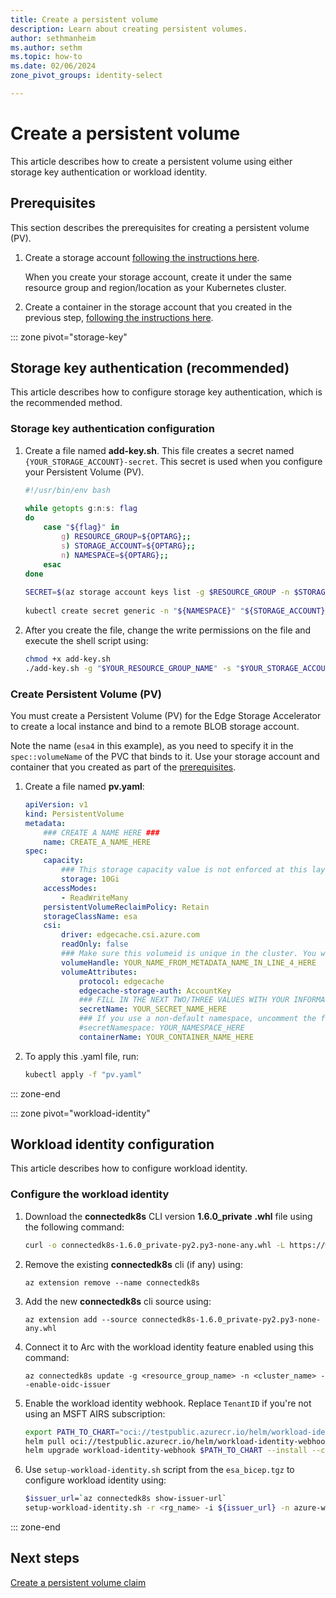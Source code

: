 ```yaml
---
title: Create a persistent volume
description: Learn about creating persistent volumes.
author: sethmanheim
ms.author: sethm
ms.topic: how-to
ms.date: 02/06/2024
zone_pivot_groups: identity-select

---
```


# Create a persistent volume

This article describes how to create a persistent volume using either storage key authentication or workload identity.

## Prerequisites

This section describes the prerequisites for creating a persistent volume (PV).

1. Create a storage account [following the instructions here](/azure/storage/common/storage-account-create?tabs=azure-portal).

   When you create your storage account, create it under the same resource group and region/location as your Kubernetes cluster.

1. Create a container in the storage account that you created in the previous step, [following the instructions here](/azure/storage/blobs/storage-quickstart-blobs-portal#create-a-container).

::: zone pivot="storage-key"
## Storage key authentication (recommended)

This article describes how to configure storage key authentication, which is the recommended method.

### Storage key authentication configuration

1. Create a file named **add-key.sh**. This file creates a secret named `{YOUR_STORAGE_ACCOUNT}-secret`. This secret is used when you configure your Persistent Volume (PV).

   ```bash
   #!/usr/bin/env bash
    
   while getopts g:n:s: flag
   do
       case "${flag}" in
           g) RESOURCE_GROUP=${OPTARG};;
           s) STORAGE_ACCOUNT=${OPTARG};;
           n) NAMESPACE=${OPTARG};;
       esac
   done
    
   SECRET=$(az storage account keys list -g $RESOURCE_GROUP -n $STORAGE_ACCOUNT --query [0].value --output tsv)
    
   kubectl create secret generic -n "${NAMESPACE}" "${STORAGE_ACCOUNT}"-secret --from-literal=azurestorageaccountkey="${SECRET}" --from-literal=azurestorageaccountname="${STORAGE_ACCOUNT}"
   ```

1. After you create the file, change the write permissions on the file and execute the shell script using:

   ```bash
   chmod +x add-key.sh
   ./add-key.sh -g "$YOUR_RESOURCE_GROUP_NAME" -s "$YOUR_STORAGE_ACCOUNT_NAME" -n "$YOUR_KUBERNETES_NAMESPACE"
   ```

### Create Persistent Volume (PV)

You must create a Persistent Volume (PV) for the Edge Storage Accelerator to create a local instance and bind to a remote BLOB storage account.  

Note the name (`esa4` in this example), as you need to specify it in the `spec::volumeName` of the PVC that binds to it. Use your storage account and container that you created as part of the [prerequisites](#prerequisites).

1. Create a file named **pv.yaml**:

   ```yaml
   apiVersion: v1
   kind: PersistentVolume
   metadata:
       ### CREATE A NAME HERE ###
       name: CREATE_A_NAME_HERE
   spec:
       capacity:
           ### This storage capacity value is not enforced at this layer. ###
           storage: 10Gi
       accessModes:
           - ReadWriteMany
       persistentVolumeReclaimPolicy: Retain
       storageClassName: esa
       csi:
           driver: edgecache.csi.azure.com
           readOnly: false
           ### Make sure this volumeid is unique in the cluster. You will need to specify it in the spec::volumeName of the PVC. ###
           volumeHandle: YOUR_NAME_FROM_METADATA_NAME_IN_LINE_4_HERE
           volumeAttributes:
               protocol: edgecache
               edgecache-storage-auth: AccountKey
               ### FILL IN THE NEXT TWO/THREE VALUES WITH YOUR INFORMATION ###
               secretName: YOUR_SECRET_NAME_HERE
               ### If you use a non-default namespace, uncomment the following line and add your namespace. ###
               #secretNamespace: YOUR_NAMESPACE_HERE
               containerName: YOUR_CONTAINER_NAME_HERE
   ```

1. To apply this .yaml file, run:

   ```bash
   kubectl apply -f "pv.yaml"
   ```

::: zone-end

::: zone pivot="workload-identity"
## Workload identity configuration

This article describes how to configure workload identity.

### Configure the workload identity

1. Download the **connectedk8s** CLI version **1.6.0_private** **.whl** file using the following command:

   ```bash
   curl -o connectedk8s-1.6.0_private-py2.py3-none-any.whl -L https://workloadidentityclirepo.blob.core.windows.net/connectedk8swhl/connectedk8s-1.6.0_private-py2.py3-none-any.whl
   ```

1. Remove the existing **connectedk8s** cli (if any) using:

   ```azurecli
   az extension remove --name connectedk8s
   ```

1. Add the new **connectedk8s** cli source using:

   ```azurecli
   az extension add --source connectedk8s-1.6.0_private-py2.py3-none-any.whl
   ```

1. Connect it to Arc with the workload identity feature enabled using this command:

   ```azurecli
   az connectedk8s update -g <resource_group_name> -n <cluster_name> --enable-oidc-issuer
   ```

1. Enable the workload identity webhook. Replace `TenantID` if you're not using an MSFT AIRS subscription:

    ```bash
    export PATH_TO_CHART="oci://testpublic.azurecr.io/helm/workload-identity-webhook"
    helm pull oci://testpublic.azurecr.io/helm/workload-identity-webhook --version 1.0.0
    helm upgrade workload-identity-webhook $PATH_TO_CHART --install --create-namespace --namespace azure-workload-identity-system --set azureTenantID="72f988bf-86f1-41af-91ab-2d7cd011db47" --set isArcEnabledCluster="true"
    ```

1. Use `setup-workload-identity.sh` script from the `esa_bicep.tgz` to configure workload identity using:

    ```bash
    $issuer_url=`az connectedk8s show-issuer-url`
    setup-workload-identity.sh -r <rg_name> -i ${issuer_url} -n azure-workload-identity-system
    ```

::: zone-end

## Next steps

[Create a persistent volume claim](create-pvc.md)
